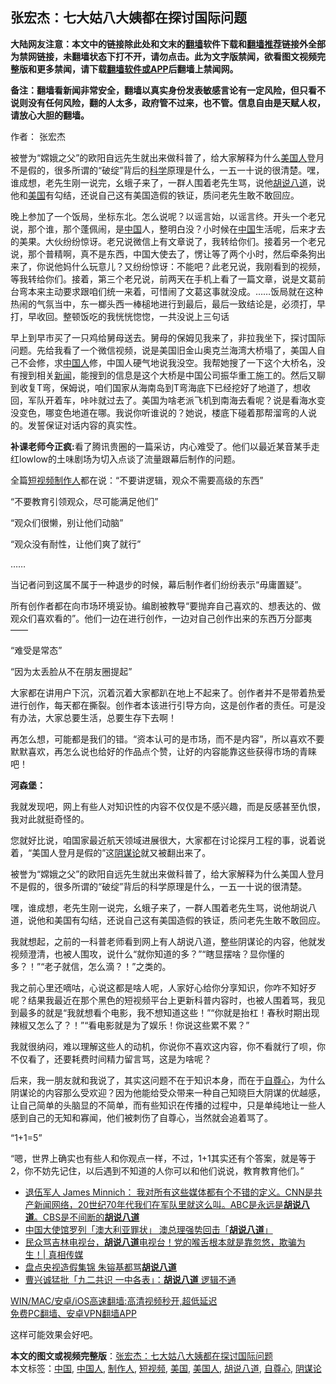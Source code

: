  <h2>张宏杰：七大姑八大姨都在探讨国际问题</h2> <p class="notice"><b>大陆网友注意：本文中的链接除此处和文末的<a href="https://github.com/bannedbook/fanqiang" >翻墙</a>软件下载和<a href="https://github.com/killgcd/justmysocks/blob/master/README.md">翻墙推荐</a>链接外全部为禁网链接，未翻墙状态下打不开，请勿点击。此为文字版禁闻，欲看图文视频完整版和更多禁闻，请下载<a href="https://github.com/bannedbook/fanqiang">翻墙软件或APP</a>后翻墙上禁闻网。</p><p>备注：翻墙看新闻非常安全，翻墙以真实身份发表敏感言论有一定风险，但只看不说则没有任何风险，翻的人太多，政府管不过来，也不管。信息自由是天赋人权，请放心大胆的翻墙。</b></p>  <div class="entry"> <p>作者： 张宏杰</p> <p id="summary">被誉为“嫦娥之父”的欧阳自远先生就出来做科普了，给大家解释为什么<a href="https://www.bannedbook.org/bnews/tag/%E7%BE%8E%E5%9B%BD%E4%BA%BA/" class="st_tag internal_tag" rel="tag" title="标签 美国人 下的日志">美国人</a>登月不是假的，很多所谓的“破绽”背后的<span class='wp_keywordlink'><a href="https://www.bannedbook.org/forum11/topic309.html" title="禁片：“科学”的棍子" target="_blank">科学</a></span>原理是什么，一五一十说的很清楚。嘿，谁成想，老先生刚一说完，幺蛾子来了，一群人围着老先生骂，说他<a href="https://www.bannedbook.org/bnews/tag/%E8%83%A1%E8%AF%B4%E5%85%AB%E9%81%93/" class="st_tag internal_tag" rel="tag" title="标签 胡说八道 下的日志">胡说八道</a>，说他和<a href="https://www.bannedbook.org/bnews/tag/%e7%be%8e%e5%9b%bd/" class="st_tag internal_tag" rel="tag" title="标签 美国 下的日志">美国</a>有勾结，还说自己这有美国造假的铁证，质问老先生敢不敢回应。</p> <p>晚上参加了一个饭局，坐标东北。怎么说呢？以谣言始，以谣言终。开头一个老兄说，那个谁，那个蓬佩闹，是<span class='wp_keywordlink_affiliate'><a href="https://www.bannedbook.org/" title="中国" target="_blank">中国</a></span>人，整明白没？小时候在<a href="https://www.bannedbook.org/bnews/tag/%E4%B8%AD%E5%9B%BD/" class="st_tag internal_tag" rel="tag" title="标签 中国 下的日志">中国</a>生活呢，后来才去的美果。大伙纷纷惊讶。老兄说微信上有文章说了，我转给你们。接着另一个老兄说，那个普精啊，真不是东西，中国大使去了，愣让等了两个小时，然后牵条狗出来了，你说他妈什么玩意儿？又纷纷惊讶：不能吧？此老兄说，我刚看到的视频，等我转给你们。接着，第三个老兄说，前两天在手机上看了一篇文章，说是文葛前台弯本来主动要求跟咱们统一来着，可惜闹了文葛这事就没成。……饭局就在这种热闹的气氛当中，东一榔头西一棒槌地进行到最后，最后一致结论是，必须打，早打，早收回。整顿饭吃的我恍恍惚惚，一共没说上三句话</p> <p>早上到早市买了一只鸡给舅母送去。舅母的保姆见我来了，非拉我坐下，探讨国际问题。先给我看了一个微信视频，说是美国旧金山奥克兰海湾大桥塌了，美国人自己不会修，求<a href="https://www.bannedbook.org/bnews/tag/%e4%b8%ad%e5%9b%bd%e4%ba%ba/" class="st_tag internal_tag" rel="tag" title="标签 中国人 下的日志">中国人</a>修，中国人硬气地说我没空。我帮她搜了一下这个大桥名，没有搜到相关<span class='wp_keywordlink_affiliate'><a href="https://www.bannedbook.org/" title="新闻">新闻</a></span>，能搜到的信息是这个大桥是中国公司振华重工施工的。然后又聊到收复T弯，保姆说，咱们国家从海南岛到T弯海底下已经挖好了地道了，想收回，军队开着车，咔咔就过去了。美国为啥老派飞机到南海去看呢？说是看海水变没变色，哪变色地道在哪。我说你听谁说的？她说，楼底下碰着那帮溜弯的人说的。发誓保证对话内容的真实性。</p> <p><strong>补课老师今正疯:</strong>看了腾讯贵圈的一篇采访，内心难受了。他们以最近某音某手走红lowlow的土味剧场为切入点谈了流量跟幕后制作的问题。</p> <p>全篇<a href="https://www.bannedbook.org/bnews/tag/%E7%9F%AD%E8%A7%86%E9%A2%91/" class="st_tag internal_tag" rel="tag" title="标签 短视频 下的日志">短视频</a><a href="https://www.bannedbook.org/bnews/tag/%E5%88%B6%E4%BD%9C%E4%BA%BA/" class="st_tag internal_tag" rel="tag" title="标签 制作人 下的日志">制作人</a>都在说：‌‌“不要讲逻辑，观众不需要高级的东西‌‌”</p> <p>‌‌“不要教育引领观众，尽可能满足他们‌‌”</p>  <p>‌‌“观众们很懒，别让他们动脑‌‌”</p> <p>‌‌“观众没有耐性，让他们爽了就行‌‌”</p> <p>……</p> <p>当记者问到这属不属于一种退步的时候，幕后制作者们纷纷表示‌‌“毋庸置疑‌‌”。</p> <p>所有创作者都在向市场环境妥协。编剧被教导‌‌“要抛弃自己喜欢的、想表达的、做观众们喜欢看的‌‌”。他们一边在进行创作，一边对自己创作出来的东西万分鄙夷——</p> <p>‌‌“难受是常态‌‌”</p> <p>‌‌“因为太丢脸从不在朋友圈提起‌‌”</p>  <p>大家都在讲用户下沉，沉着沉着大家都趴在地上不起来了。创作者并不是带着热爱进行创作，每天都在撕裂。创作者本该进行引导方向，这是创作者的责任。可是没有办法，大家总要生活，总要生存下去啊！</p> <p>再怎么想，可能都是我们的错。‌‌“资本认可的是市场，而不是内容‌‌”，所以喜欢不要默默喜欢，再怎么说也给好的作品点个赞，让好的内容能靠这些获得市场的青睐吧！</p> <p><strong>河森堡：</strong></p> <p>我就发现吧，网上有些人对知识性的内容不仅仅是不感兴趣，而是反感甚至仇恨，我对此就挺奇怪的。</p> <p>您就好比说，咱国家最近航天领域进展很大，大家都在讨论探月工程的事，说着说着，“美国人登月是假的”这<a href="https://www.bannedbook.org/bnews/tag/%E9%98%B4%E8%B0%8B%E8%AE%BA/" class="st_tag internal_tag" rel="tag" title="标签 阴谋论 下的日志">阴谋论</a>就又被翻出来了。</p> <p>被誉为“嫦娥之父”的欧阳自远先生就出来做科普了，给大家解释为什么美国人登月不是假的，很多所谓的“破绽”背后的科学原理是什么，一五一十说的很清楚。</p> <p>嘿，谁成想，老先生刚一说完，幺蛾子来了，一群人围着老先生骂，说他胡说八道，说他和美国有勾结，还说自己这有美国造假的铁证，质问老先生敢不敢回应。</p>  <p>我就想起，之前的一科普老师看到网上有人胡说八道，整些阴谋论的内容，他就发视频澄清，也被人围攻，说什么“就你知道的多？”“瞎显摆啥？显你懂的多？！”“老子就信，怎么滴？！”之类的。</p> <p>我之前心里还嘀咕，心说这都是啥人呢，人家好心给你分享知识，你咋不知好歹呢？结果我最近在那个黑色的短视频平台上更新科普内容时，也被人围着骂，我见到最多的就是“我就想看个电影，我不想知道这些！”“你就是抬杠！春秋时期出现辣椒又怎么了？！”“看电影就是为了娱乐！你说这些累不累？”</p> <p>我就很纳闷，难以理解这些人的动机，你说你不喜欢这内容，你不看就行了呗，你不仅看了，还要耗费时间精力留言骂，这是为啥呢？</p> <p>后来，我一朋友就和我说了，其实这问题不在于知识本身，而在于<a href="https://www.bannedbook.org/bnews/tag/%E8%87%AA%E5%B0%8A%E5%BF%83/" class="st_tag internal_tag" rel="tag" title="标签 自尊心 下的日志">自尊心</a>，为什么阴谋论的内容那么受欢迎？因为他能给受众带来一种自己知晓巨大阴谋的优越感，让自己简单的头脑显的不简单，而有些知识在传播的过程中，只是单纯地让一些人感到自己的无知和寡闻，他们被刺伤了自尊心，当然就会追着骂了。</p> <p>“1+1=5”</p> <p>“嗯，世界上确实也有些人和你观点一样，不过，1+1其实还有个答案，就是等于2，你不妨先记住，以后遇到不知道的人你可以和他们说说，教育教育他们。”</p> <ul class='op-related-articles' title='相关阅读'> <li><a href='https://www.bannedbook.org/bnews/bannedvideo/20201201/1440222.html' target='_blank'>退伍军人 James Minnich： 我对所有这些媒体都有个不错的定义。CNN是共产新闻网络，20世纪70年代我们在军队里就这么叫。ABC是永远是<b>胡说八道</b>。CBS是不间断的<b>胡说八道</b></a></li> <li><a href='https://www.bannedbook.org/bnews/headline/20201119/1433670.html' target='_blank'>中国大使馆罗列「澳大利亚罪状」 澳总理强势回击「<b>胡说八道</b>」</a></li> <li><a href='https://www.bannedbook.org/bnews/bannedvideo/20200804/1374395.html' target='_blank'>民众骂吉林电视台，<b>胡说八道</b>电视台！党的喉舌根本就是靠忽悠，欺骗为生！| 真相传媒</a></li> <li><a href='https://www.bannedbook.org/bnews/cbnews/20200515/1328973.html' target='_blank'>盘点央视造假集锦 朱镕基都骂<b>胡说八道</b></a></li> <li><a href='https://www.bannedbook.org/bnews/comments/20191227/1248246.html' target='_blank'>曹兴诚猛批「九二共识 一中各表」：<b>胡说八道</b> 逻辑不通</a></li> </ul> <p class="texttj"> <a href="https://github.com/bannedbook/fanqiang/wiki/V2ray%E6%9C%BA%E5%9C%BA" target="_blank">WIN/MAC/安卓/iOS高速翻墙:高清视频秒开,超低延迟</a><br/> <a href="https://github.com/bannedbook/fanqiang/wiki/%E7%A6%81%E9%97%BB%E7%BD%91%E5%AE%89%E5%8D%93%E7%BF%BB%E5%A2%99%E6%96%B0%E9%97%BBAPP" target="_blank">免费PC翻墙、安卓VPN翻墙APP</a></p><p>这样可能效果会好吧。</p> <a name='sharetosocial'></a>       <div><b>本文的图文或视频完整版</b>：<a href='https://www.bannedbook.org/bnews/comments/20201215/1447994.html'>张宏杰：七大姑八大姨都在探讨国际问题</a></div>  </div><!--END ENTRY--> <div class="postfooter"> <div>本文标签：<a href="https://www.bannedbook.org/bnews/tag/%E4%B8%AD%E5%9B%BD/" rel="tag">中国</a>, <a href="https://www.bannedbook.org/bnews/tag/%e4%b8%ad%e5%9b%bd%e4%ba%ba/" rel="tag">中国人</a>, <a href="https://www.bannedbook.org/bnews/tag/%E5%88%B6%E4%BD%9C%E4%BA%BA/" rel="tag">制作人</a>, <a href="https://www.bannedbook.org/bnews/tag/%E7%9F%AD%E8%A7%86%E9%A2%91/" rel="tag">短视频</a>, <a href="https://www.bannedbook.org/bnews/tag/%e7%be%8e%e5%9b%bd/" rel="tag">美国</a>, <a href="https://www.bannedbook.org/bnews/tag/%E7%BE%8E%E5%9B%BD%E4%BA%BA/" rel="tag">美国人</a>, <a href="https://www.bannedbook.org/bnews/tag/%E8%83%A1%E8%AF%B4%E5%85%AB%E9%81%93/" rel="tag">胡说八道</a>, <a href="https://www.bannedbook.org/bnews/tag/%E8%87%AA%E5%B0%8A%E5%BF%83/" rel="tag">自尊心</a>, <a href="https://www.bannedbook.org/bnews/tag/%E9%98%B4%E8%B0%8B%E8%AE%BA/" rel="tag">阴谋论</a></div>  </div><!--END POSTFOOTER--> 